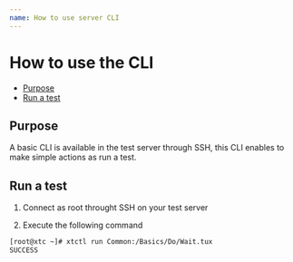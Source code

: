 ```yaml
---
name: How to use server CLI
---
```


# How to use the CLI

* [Purpose](howto_cli#purpose)
* [Run a test](howto_cli#run-a-test)

## Purpose

A basic CLI is available in the test server through SSH, this CLI enables to make simple actions as run a test.

## Run a test

1. Connect as root throught SSH on your test server

2. Execute the following command

```bash
[root@xtc ~]# xtctl run Common:/Basics/Do/Wait.tux
SUCCESS
```